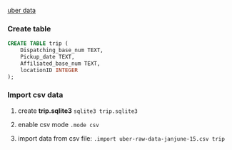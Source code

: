 [uber data](https://github.com/fivethirtyeight/uber-tlc-foil-response)


### Create table 

``` SQL
CREATE TABLE trip (
    Dispatching_base_num TEXT,
    Pickup_date TEXT,
    Affiliated_base_num TEXT,
    locationID INTEGER
);

```

### Import csv data

1. create **trip.sqlite3** `sqlite3 trip.sqlite3`

2. enable csv mode `.mode csv`

3. import data from csv file: `.import uber-raw-data-janjune-15.csv trip`
